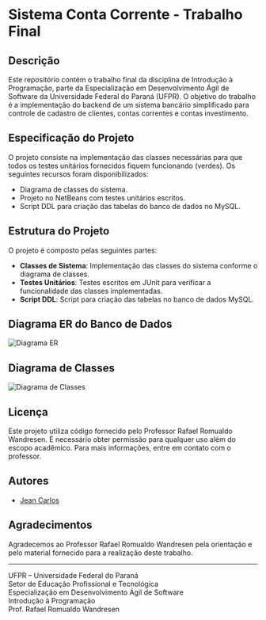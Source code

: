 # Sistema Conta Corrente - Trabalho Final

## Descrição
Este repositório contém o trabalho final da disciplina de Introdução à Programação, parte da Especialização em Desenvolvimento Ágil de Software da Universidade Federal do Paraná (UFPR). O objetivo do trabalho é a implementação do backend de um sistema bancário simplificado para controle de cadastro de clientes, contas correntes e contas investimento.

## Especificação do Projeto
O projeto consiste na implementação das classes necessárias para que todos os testes unitários fornecidos fiquem funcionando (verdes). Os seguintes recursos foram disponibilizados:

- Diagrama de classes do sistema.
- Projeto no NetBeans com testes unitários escritos.
- Script DDL para criação das tabelas do banco de dados no MySQL.

## Estrutura do Projeto
O projeto é composto pelas seguintes partes:
- **Classes de Sistema**: Implementação das classes do sistema conforme o diagrama de classes.
- **Testes Unitários**: Testes escritos em JUnit para verificar a funcionalidade das classes implementadas.
- **Script DDL**: Script para criação das tabelas no banco de dados MySQL.

## Diagrama ER do Banco de Dados
![Diagrama ER](path/to/er-diagram.png)

## Diagrama de Classes
![Diagrama de Classes](path/to/class-diagram.png)

## Licença
Este projeto utiliza código fornecido pelo Professor Rafael Romualdo Wandresen. É necessário obter permissão para qualquer uso além do escopo acadêmico. Para mais informações, entre em contato com o professor.

## Autores
- [Jean Carlos](http://lattes.cnpq.br/1659693816509187)

## Agradecimentos
Agradecemos ao Professor Rafael Romualdo Wandresen pela orientação e pelo material fornecido para a realização deste trabalho.

---

UFPR – Universidade Federal do Paraná  
Setor de Educação Profissional e Tecnológica  
Especialização em Desenvolvimento Ágil de Software  
Introdução à Programação  
Prof. Rafael Romualdo Wandresen
